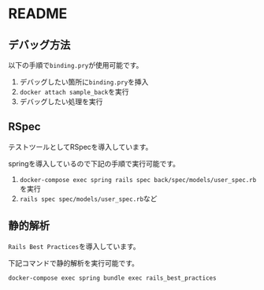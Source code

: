 # README

## デバッグ方法

以下の手順で`binding.pry`が使用可能です。

1. デバッグしたい箇所に`binding.pry`を挿入
2. `docker attach sample_back`を実行
3. デバッグしたい処理を実行


## RSpec

テストツールとしてRSpecを導入しています。

springを導入しているので下記の手順で実行可能です。

1. `docker-compose exec spring rails spec back/spec/models/user_spec.rb`を実行
2. `rails spec spec/models/user_spec.rb`など

## 静的解析

`Rails Best Practices`を導入しています。

下記コマンドで静的解析を実行可能です。

`docker-compose exec spring bundle exec rails_best_practices`